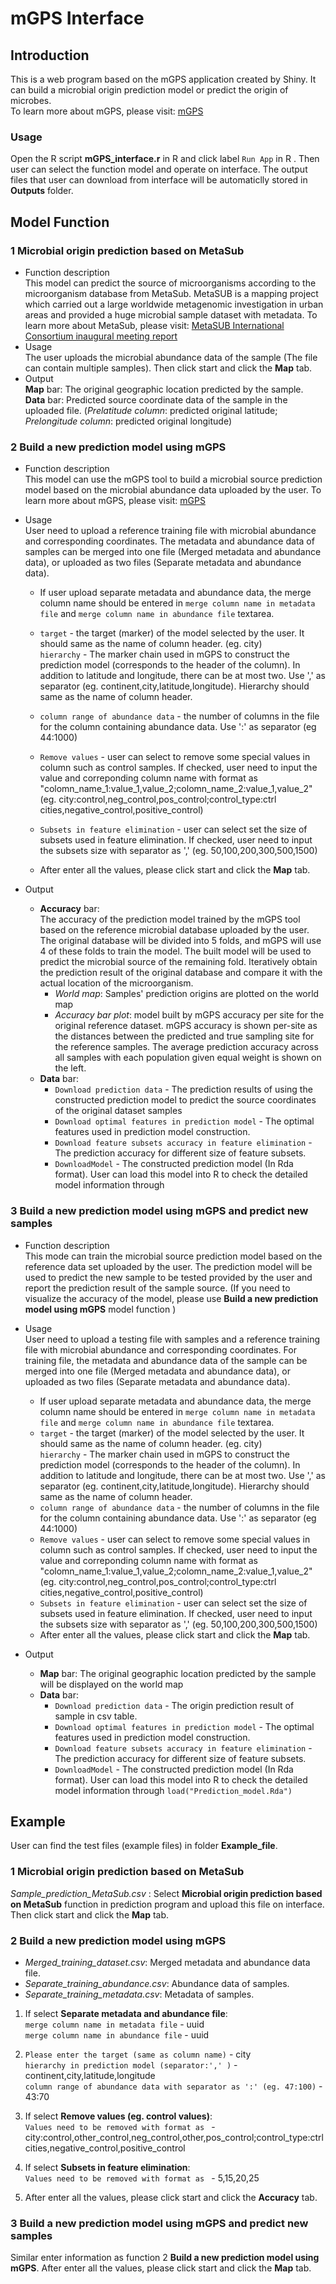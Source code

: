 # mGPS Interface



## Introduction

This is a web program based on the mGPS application created by Shiny. It can build a microbial origin prediction model or predict the origin of microbes.  
To learn more about mGPS, please visit: [mGPS](https://github.com/eelhaik/mGPS)  

### Usage
Open the R script **mGPS_interface.r** in R and click label ```Run App``` in R . Then user can select the function model and operate on interface. The output files that user can download from interface will be automaticlly stored in **Outputs** folder.



## Model Function



### 1 Microbial origin prediction based on MetaSub  
- Function description  
  This model can predict the source of microorganisms according to the microorganism database from MetaSub. MetaSUB is a mapping project which carried out a large worldwide metagenomic investigation in urban areas and provided a huge microbial sample dataset with metadata. To learn more about MetaSub, please visit: [MetaSUB International Consortium inaugural meeting report](https://microbiomejournal.biomedcentral.com/articles/10.1186/s40168-016-0168-z)  
- Usage  
  The user uploads the microbial abundance data of the sample (The file can contain multiple samples). Then click start and click the **Map** tab.  
- Output  
  **Map** bar: The original geographic location predicted by the sample.  
  **Data** bar: Predicted source coordinate data of the sample in the uploaded file. (*Prelatitude column*: predicted original latitude; *Prelongitude column*: predicted original longitude)  



### 2 Build a new prediction model using mGPS

- Function description  
  This model can use the mGPS tool to build a microbial source prediction model based on the microbial abundance data uploaded by the user. To learn more about mGPS, please visit: [mGPS](https://github.com/eelhaik/mGPS)  

- Usage  
  User need to upload a reference training file with microbial abundance and corresponding coordinates. The metadata and abundance data of samples can be merged into one file (Merged metadata and abundance data), or uploaded as two files (Separate metadata and abundance data).  

  - If user upload separate metadata and abundance data, the merge column name should be entered in `merge column name in metadata file` and `merge column name in abundance file` textarea.  

  - ```target``` -  the target (marker) of the model selected by the user. It should same as the name of column header. (eg. city)  
    ```hierarchy``` -  The marker chain used in mGPS to construct the prediction model (corresponds to the header of the column). In addition to latitude and longitude, there can be at most two. Use ',' as separator (eg. continent,city,latitude,longitude). Hierarchy should same as the name of column header.  
  - ```column range of abundance data``` -  the number of columns in the file for the column containing abundance data. Use ':' as separator (eg 44:1000)  
  - ```Remove values``` -  user can select to remove some special values in column such as control samples. If checked, user need to input the value and correponding column name with format as "colomn_name_1:value_1,value_2;colomn_name_2:value_1,value_2" (eg. city:control,neg_control,pos_control;control_type:ctrl cities,negative_control,positive_control)  
  - ```Subsets in feature elimination``` -  user can select set the size of subsets used in feature elimination. If checked, user need to input the subsets size with separator as ',' (eg. 50,100,200,300,500,1500)  
  - After enter all the values, please click start and click the **Map** tab.  

- Output  

  - **Accuracy** bar:  
    The accuracy of the prediction model trained by the mGPS tool based on the reference microbial database uploaded by the user.   
    The original database will be divided into 5 folds, and mGPS will use 4 of these folds to train the model. The built model will be used to predict the microbial source of the remaining fold. Iteratively obtain the prediction result of the original database and compare it with the actual location of the microorganism.  
    - *World map*: Samples' prediction origins are plotted on the world map  
    - *Accuracy bar plot*: model built by mGPS accuracy per site for the original reference dataset. mGPS accuracy is shown per-site as the distances between the predicted and true sampling site for the reference samples. The average prediction accuracy across all samples with each population given equal weight is shown on the left.   
  - **Data** bar:  
    - ```Download prediction data``` -  The prediction results of using the constructed prediction model to predict the source coordinates of the original dataset samples  
    - ```Download optimal features in prediction model``` -  The optimal features used in prediction model construction.  
    - ```Download feature subsets accuracy in feature elimination``` -  The prediction accuracy for different size of feature subsets.  
    - ```DownloadModel``` -  The constructed prediction model (In Rda format). User can load this model into R to check the detailed model information through  



### 3 Build a new prediction model using mGPS and predict new samples  

- Function description  
  This mode can train the microbial source prediction model based on the reference data set uploaded by the user. The prediction model will be used to predict the new sample to be tested provided by the user and report the prediction result of the sample source. (If you need to visualize the accuracy of the model, please use **Build a new prediction model using mGPS** model function )  

- Usage  
  User need to upload a testing file with samples and a reference training file with microbial abundance and corresponding coordinates. For training file, the metadata and abundance data of the sample can be merged into one file (Merged metadata and abundance data), or uploaded as two files (Separate metadata and abundance data).  
  - If user upload separate metadata and abundance data, the merge column name should be entered in ```merge column name in metadata file``` and ```merge column name in abundance file``` textarea.  
  - ```target``` -  the target (marker) of the model selected by the user. It should same as the name of column header. (eg. city)  
    ```hierarchy``` -  The marker chain used in mGPS to construct the prediction model (corresponds to the header of the column). In addition to latitude and longitude, there can be at most two. Use ',' as separator (eg. continent,city,latitude,longitude). Hierarchy should same as the name of column header.    
  - ```column range of abundance data``` -  the number of columns in the file for the column containing abundance data. Use ':' as separator (eg 44:1000)  
  - ```Remove values``` -  user can select to remove some special values in column such as control samples. If checked, user need to input the value and correponding column name with format as "colomn_name_1:value_1,value_2;colomn_name_2:value_1,value_2" (eg. city:control,neg_control,pos_control;control_type:ctrl cities,negative_control,positive_control)  
  - ```Subsets in feature elimination``` -  user can select set the size of subsets used in feature elimination. If checked, user need to input the subsets size with separator as ',' (eg. 50,100,200,300,500,1500)  
  - After enter all the values, please click start and click the **Map** tab.  

- Output  
  - **Map** bar: The original geographic location predicted by the sample will be displayed on the world map  
  - **Data** bar:   
    - ```Download prediction data``` -  The origin prediction result of sample in csv table.  
    - ```Download optimal features in prediction model``` -  The optimal features used in prediction model construction.  
    - ```Download feature subsets accuracy in feature elimination``` -  The prediction accuracy for different size of feature subsets.  
    - ```DownloadModel``` -  The constructed prediction model (In Rda format). User can load this model into R to check the detailed model information through `load("Prediction_model.Rda")`




## Example  

User can find the test files (example files) in folder **Example_file**.  



### 1 Microbial origin prediction based on MetaSub  

*Sample_prediction_MetaSub.csv* : Select **Microbial origin prediction based on MetaSub** function in prediction program and upload this file on interface. Then click start and click the **Map** tab.  



### 2 Build a new prediction model using mGPS  

- *Merged_training_dataset.csv*: Merged metadata and abundance data file.  
- *Separate_training_abundance.csv*: Abundance data of samples.  
- *Separate_training_metadata.csv*: Metadata of samples.  

1. If select **Separate metadata and abundance file**:  
   ```merge column name in metadata file``` - uuid  
   ```merge column name in abundance file``` - uuid  
2. ```Please enter the target (same as column name)``` - city  
   ```hierarchy in prediction model (separator:',' )``` - continent,city,latitude,longitude  
   ```column range of abundance data with separator as ':' (eg. 47:100)``` - 43:70  
3. If select **Remove values (eg. control values)**:  
   ```Values need to be removed with format as ```  - city:control,other_control,neg_control,other,pos_control;control_type:ctrl cities,negative_control,positive_control  
4. If select **Subsets in feature elimination**:  
   ```Values need to be removed with format as ``` - 5,15,20,25  

5. After enter all the values, please click start and click the **Accuracy** tab.  



### 3 Build a new prediction model using mGPS and predict new samples  

Similar enter information as function 2 **Build a new prediction model using mGPS**. After enter all the values, please click start and click the **Map** tab.  
